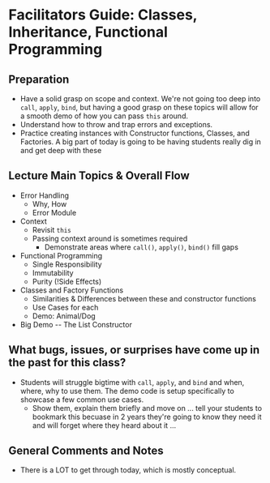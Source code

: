 # Facilitators Guide: Classes, Inheritance, Functional Programming

## Preparation
* Have a solid grasp on scope and context. We're not going too deep into `call`, `apply`, `bind`, but having a good grasp on these topics will allow for a smooth demo of how you can pass `this` around.
* Understand how to throw and trap errors and exceptions.
* Practice creating instances with Constructor functions, Classes, and Factories. A big part of today is going to be having students really dig in and get deep with these

## Lecture Main Topics & Overall Flow
* Error Handling
  * Why, How
  * Error Module
* Context
  * Revisit `this`
  * Passing context around is sometimes required
    * Demonstrate areas where `call()`, `apply()`, `bind()` fill gaps
* Functional Programming
  * Single Responsibility
  * Immutability
  * Purity (!Side Effects)
* Classes and Factory Functions
  * Similarities & Differences between these and constructor functions
  * Use Cases for each
  * Demo: Animal/Dog
* Big Demo -- The List Constructor


## What bugs, issues, or surprises have come up in the past for this class?
* Students will struggle bigtime with `call`, `apply`, and `bind` and when, where, why to use them. The demo code is setup specifically to showcase a few common use cases.
  * Show them, explain them briefly and move on ... tell your students to bookmark this becuase in 2 years they're going to know they need it and will forget where they heard about it ...

## General Comments and Notes
* There is a LOT to get through today, which is mostly conceptual.

